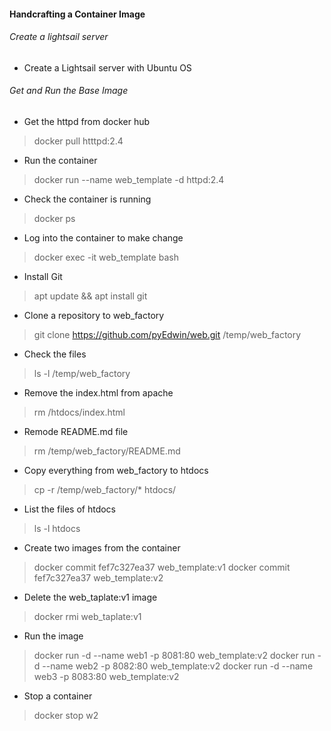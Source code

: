 ####  Handcrafting a Container Image

<h6>Create a lightsail server</h6>

- Create a Lightsail server with Ubuntu OS

<h6> Get and Run the Base Image</h6>

* Get the httpd from docker hub
> docker pull htttpd:2.4

* Run the container
> docker run  --name web_template -d httpd:2.4 

* Check the container is running
> docker ps

* Log into the container to make change
> docker exec -it web_template bash

* Install Git 
> apt update && apt install git

* Clone a repository to web_factory
>  git clone https://github.com/pyEdwin/web.git /temp/web_factory

* Check the files
> ls -l /temp/web_factory

* Remove the index.html from apache
> rm /htdocs/index.html

* Remode README.md file
> rm /temp/web_factory/README.md

* Copy everything from web_factory to htdocs
> cp -r /temp/web_factory/* htdocs/

* List the files of htdocs
> ls -l htdocs

* Create two images from the container
> docker commit fef7c327ea37 web_template:v1
> docker commit fef7c327ea37 web_template:v2

* Delete the  web_taplate:v1 image
> docker rmi web_taplate:v1

* Run the image
> docker run -d --name web1 -p 8081:80 web_template:v2
> docker run -d --name web2 -p 8082:80 web_template:v2
> docker run -d --name web3 -p 8083:80 web_template:v2

* Stop a container
> docker stop w2